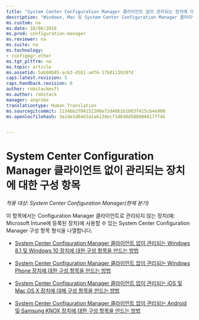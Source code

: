 ```yaml
---
title: "System Center Configuration Manager 클라이언트 없이 관리되는 장치에 대한 구성 항목 | System Center Configuration Manager"
description: "Windows, Mac 및 System Center Configuration Manager 클라이언트에서 관리되지 않는 기타 장치에 대한 구성 항목을 만듭니다."
ms.custom: na
ms.date: 10/06/2016
ms.prod: configuration-manager
ms.reviewer: na
ms.suite: na
ms.technology:
- configmgr-other
ms.tgt_pltfrm: na
ms.topic: article
ms.assetid: 5ab94b85-ac63-45b1-a4f6-17b0113920fd
caps.latest.revision: 5
caps.handback.revision: 0
author: robstackmsft
ms.author: robstack
manager: angrobe
translationtype: Human Translation
ms.sourcegitcommit: 1134bb2f04152288e72d40b1b1083f415cb4e900
ms.openlocfilehash: 3a1de1d04d3a1a613decf1d848d508986817ff4b


---
```

# <a name="configuration-items-for-devices-managed-without-the-system-center-configuration-manager-client"></a>System Center Configuration Manager 클라이언트 없이 관리되는 장치에 대한 구성 항목

*적용 대상: System Center Configuration Manager(현재 분기)*

이 항목에서는 Configuration Manager 클라이언트로 관리되지 않는 장치(예: Microsoft Intune에 등록된 장치)에 사용할 수 있는 System Center Configuration Manager 구성 항목 형식을 나열합니다.  

-   [System Center Configuration Manager 클라이언트 없이 관리되는 Windows 8.1 및 Windows 10 장치에 대한 구성 항목을 만드는 방법](../../compliance/deploy-use/create-configuration-items-for-windows-8.1-and-windows-10-devices-managed-without-the-client.md)  

-   [System Center Configuration Manager 클라이언트 없이 관리되는 Windows Phone 장치에 대한 구성 항목을 만드는 방법](../../compliance/deploy-use/create-configuration-items-for-windows-phone-devices-managed-without-the-client.md)  

-   [System Center Configuration Manager 클라이언트 없이 관리되는 iOS 및 Mac OS X 장치에 대해 구성 항목을 만드는 방법](../../compliance/deploy-use/create-configuration-items-for-ios-and-mac-os-x-devices-managed-without-the-client.md)  

-   [System Center Configuration Manager 클라이언트 없이 관리되는 Android 및 Samsung KNOX 장치에 대한 구성 항목을 만드는 방법](../../compliance/deploy-use/create-configuration-items-for-android-and-samsung-knox-devices-managed-without-the-client.md)  



<!--HONumber=Nov16_HO1-->


